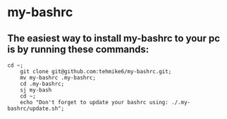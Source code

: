 # my-bashrc

## The easiest way to install my-bashrc to your pc is by running these commands: 
```
cd ~;
	git clone git@github.com:tehmike6/my-bashrc.git;
	mv my-bashrc .my-bashrc;
	cd .my-bashrc;
	sj my-bash
	cd ~;
	echo "Don't forget to update your bashrc using: ./.my-bashrc/update.sh";
```
